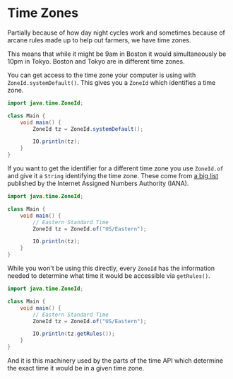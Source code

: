 # Time Zones

Partially because of how day night cycles work
and sometimes because of arcane rules made up
to help out farmers, we have time zones.

This means that while it might be 9am in Boston
it would simultaneously be 10pm in Tokyo. Boston and Tokyo
are in different time zones.

You can get access to the time zone your computer
is using with `ZoneId.systemDefault()`. This gives you
a `ZoneId` which identifies a time zone.

```java
import java.time.ZoneId;

class Main {
    void main() {
        ZoneId tz = ZoneId.systemDefault();

        IO.println(tz);
    }
}
```

If you want to get the identifier for a different time zone
you use `ZoneId.of` and give it a `String` identifying
the time zone. These come from [a big list](https://www.iana.org/time-zones)
published by the Internet Assigned Numbers Authority (IANA).


```java
import java.time.ZoneId;

class Main {
    void main() {
        // Eastern Standard Time
        ZoneId tz = ZoneId.of("US/Eastern");

        IO.println(tz);
    }
}
```

While you won't be using this directly, every `ZoneId` 
has the information needed to determine what time it would
be accessible via `getRules()`.

```java
import java.time.ZoneId;

class Main {
    void main() {
        // Eastern Standard Time
        ZoneId tz = ZoneId.of("US/Eastern");

        IO.println(tz.getRules());
    }
}
```

And it is this machinery used by the parts of the time API which
determine the exact time it would be in a given time zone.
